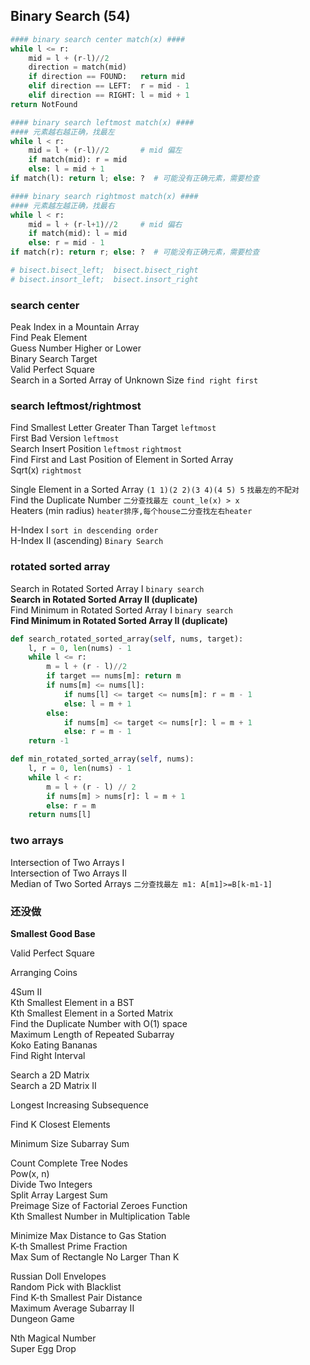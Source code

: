 ## Binary Search (54)

``` python
#### binary search center match(x) ####
while l <= r:
    mid = l + (r-l)//2
    direction = match(mid)
    if direction == FOUND:   return mid
    elif direction == LEFT:  r = mid - 1
    elif direction == RIGHT: l = mid + 1
return NotFound

#### binary search leftmost match(x) ####
#### 元素越右越正确，找最左
while l < r:
    mid = l + (r-l)//2       # mid 偏左
    if match(mid): r = mid
    else: l = mid + 1
if match(l): return l; else: ?  # 可能没有正确元素，需要检查

#### binary search rightmost match(x) ####
#### 元素越左越正确，找最右
while l < r: 
    mid = l + (r-l+1)//2     # mid 偏右
    if match(mid): l = mid
    else: r = mid - 1
if match(r): return r; else: ?  # 可能没有正确元素，需要检查

# bisect.bisect_left;  bisect.bisect_right
# bisect.insort_left;  bisect.insort_right
```

### search center
Peak Index in a Mountain Array         
Find Peak Element     
Guess Number Higher or Lower      
Binary Search Target        
Valid Perfect Square      
Search in a Sorted Array of Unknown Size `find right first`       


### search leftmost/rightmost
Find Smallest Letter Greater Than Target  `leftmost`         
First Bad Version  `leftmost`         
Search Insert Position  `leftmost` `rightmost`                         
Find First and Last Position of Element in Sorted Array         
Sqrt(x) `rightmost`      

Single Element in a Sorted Array `(1 1)(2 2)(3 4)(4 5) 5` `找最左的不配对`             
Find the Duplicate Number `二分查找最左 count_le(x) > x`              
Heaters (min radius)  `heater排序,每个house二分查找左右heater`              

H-Index I `sort in descending order`       
H-Index II (ascending) `Binary Search`            

### rotated sorted array
Search in Rotated Sorted Array I `binary search`        
**Search in Rotated Sorted Array II (duplicate)**           
Find Minimum in Rotated Sorted Array I `binary search`          
**Find Minimum in Rotated Sorted Array II (duplicate)**         

``` python
def search_rotated_sorted_array(self, nums, target):
    l, r = 0, len(nums) - 1
    while l <= r:
        m = l + (r - l)//2
        if target == nums[m]: return m
        if nums[m] <= nums[l]:
            if nums[l] <= target <= nums[m]: r = m - 1
            else: l = m + 1
        else:
            if nums[m] <= target <= nums[r]: l = m + 1
            else: r = m - 1
    return -1

def min_rotated_sorted_array(self, nums):
    l, r = 0, len(nums) - 1
    while l < r:
        m = l + (r - l) // 2
        if nums[m] > nums[r]: l = m + 1
        else: r = m
    return nums[l]
```

### two arrays
Intersection of Two Arrays I         
Intersection of Two Arrays II           
Median of Two Sorted Arrays  `二分查找最左 m1: A[m1]>=B[k-m1-1]`       


### 还没做

**Smallest Good Base**          

Valid Perfect Square            

Arranging Coins         

4Sum II         
Kth Smallest Element in a BST           
Kth Smallest Element in a Sorted Matrix         
Find the Duplicate Number with O(1) space            
Maximum Length of Repeated Subarray         
Koko Eating Bananas         
Find Right Interval         

Search a 2D Matrix          
Search a 2D Matrix II           

Longest Increasing Subsequence          

Find K Closest Elements         

Minimum Size Subarray Sum           

Count Complete Tree Nodes        
Pow(x, n)           
Divide Two Integers         
Split Array Largest Sum         
Preimage Size of Factorial Zeroes Function          
Kth Smallest Number in Multiplication Table         

Minimize Max Distance to Gas Station        
K-th Smallest Prime Fraction            
Max Sum of Rectangle No Larger Than K             

Russian Doll Envelopes            
Random Pick with Blacklist            
Find K-th Smallest Pair Distance          
Maximum Average Subarray II          
Dungeon Game            

Nth Magical Number           
Super Egg Drop          
